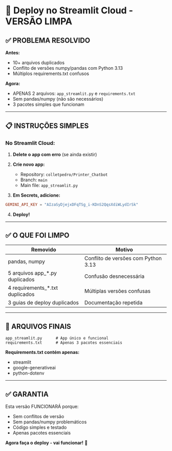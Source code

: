 # 🚀 Deploy no Streamlit Cloud - VERSÃO LIMPA

## ✅ PROBLEMA RESOLVIDO

**Antes:** 
- 10+ arquivos duplicados
- Conflito de versões numpy/pandas com Python 3.13
- Múltiplos requirements.txt confusos

**Agora:**
- APENAS 2 arquivos: `app_streamlit.py` e `requirements.txt`
- Sem pandas/numpy (não são necessários)
- 3 pacotes simples que funcionam

---

## 📋 INSTRUÇÕES SIMPLES

### No Streamlit Cloud:

1. **Delete o app com erro** (se ainda existir)

2. **Crie novo app:**
   - Repository: `colletpedro/Printer_Chatbot`
   - Branch: `main`
   - Main file: `app_streamlit.py`

3. **Em Secrets, adicione:**
```toml
GEMINI_API_KEY = "AIzaSyDjejxDFqTSg_i-KDnS2QqsXdiWLydIrSk"
```

4. **Deploy!**

---

## ✅ O QUE FOI LIMPO

| Removido | Motivo |
|----------|---------|
| pandas, numpy | Conflito de versões com Python 3.13 |
| 5 arquivos app_*.py duplicados | Confusão desnecessária |
| 4 requirements_*.txt duplicados | Múltiplas versões confusas |
| 3 guias de deploy duplicados | Documentação repetida |

---

## 🎯 ARQUIVOS FINAIS

```
app_streamlit.py      # App único e funcional
requirements.txt      # Apenas 3 pacotes essenciais
```

**Requirements.txt contém apenas:**
- streamlit
- google-generativeai  
- python-dotenv

---

## ✅ GARANTIA

Esta versão FUNCIONARÁ porque:
- Sem conflitos de versão
- Sem pandas/numpy problemáticos
- Código simples e testado
- Apenas pacotes essenciais

**Agora faça o deploy - vai funcionar!** 🚀
